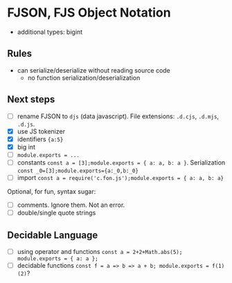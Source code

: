 # FJSON, FJS Object Notation

- additional types: bigint

## Rules

- can serialize/deserialize without reading source code
  - no function serialization/deserialization

## Next steps

- [ ] rename FJSON to `djs` (data javascript). File extensions: `.d.cjs`, `.d.mjs`, `.d.js`.
- [x] use JS tokenizer 
- [x] identifiers `{a:5}`
- [x] big int
- [ ] `module.exports = ...`
- [ ] constants `const a = [3];module.exports = { a: a, b: a }`. Serialization `const _0=[3];module.exports={a:_0,b:_0}`
- [ ] import `const a = require('c.fon.js');module.exports = { a: a, b: a}`

Optional, for fun, syntax sugar:

- [ ] comments. Ignore them. Not an error.
- [ ] double/single quote strings

## Decidable Language
  
- [ ] using operator and functions `const a = 2+2+Math.abs(5); module.exports = { a: a };`
- [ ] decidable functions `const f = a => b => a + b; module.exports = f(1)(2)`?
